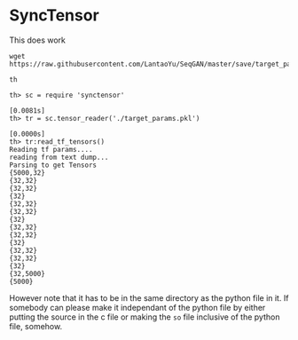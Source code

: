 # SyncTensor
This does work
```
wget https://raw.githubusercontent.com/LantaoYu/SeqGAN/master/save/target_params.pkl

th

th> sc = require 'synctensor'
                                                                      [0.0081s]
th> tr = sc.tensor_reader('./target_params.pkl')
                                                                      [0.0000s]
th> tr:read_tf_tensors()
Reading tf params....
reading from text dump...
Parsing to get Tensors
{5000,32}
{32,32}
{32,32}
{32}
{32,32}
{32,32}
{32}
{32,32}
{32,32}
{32}
{32,32}
{32,32}
{32}
{32,5000}
{5000}
```

However note that it has to be in the same directory as the python file in it. If somebody can please make it independant of the python file by either putting the source in the c file or making the `so` file inclusive of the python file, somehow.


